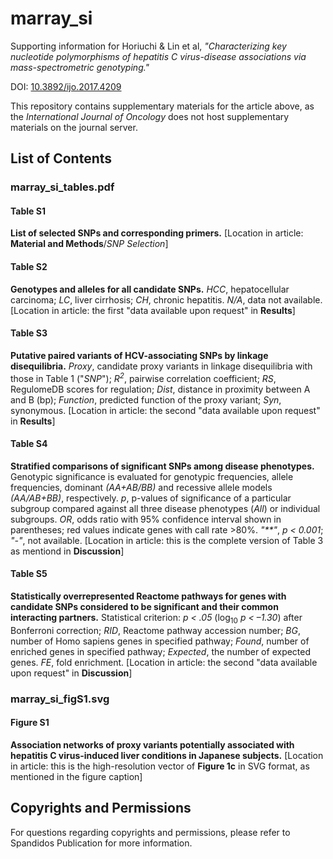 # marray_si

Supporting information for Horiuchi & Lin et al, _"Characterizing key nucleotide polymorphisms of hepatitis C virus-disease associations via mass-spectrometric genotyping."_

DOI: [10.3892/ijo.2017.4209](https://doi.org/10.3892/ijo.2017.4209)

This repository contains supplementary materials for the article above, as the _International Journal of Oncology_ does not host supplementary materials on the journal server. 

## List of Contents

### marray_si_tables.pdf
#### Table S1
**List of selected SNPs and corresponding primers.**
[Location in article: **Material and Methods**/_SNP Selection_]

#### Table S2
**Genotypes and alleles for all candidate SNPs.**
_HCC_, hepatocellular carcinoma; _LC_, liver cirrhosis; _CH_, chronic hepatitis. _N/A_, data not available.
[Location in article: the first "data available upon request" in **Results**]

#### Table S3
**Putative paired variants of HCV-associating SNPs by linkage disequilibria.**
_Proxy_, candidate proxy variants in linkage disequilibria with those in Table 1 ("_SNP_"); _R<sup>2</sup>_, pairwise correlation coefficient; _RS_, RegulomeDB scores for regulation; _Dist_, distance in proximity between A and B (bp); _Function_, predicted function of the proxy variant; _Syn_, synonymous.
[Location in article: the second "data available upon request" in **Results**]

#### Table S4
**Stratified comparisons of significant SNPs among disease phenotypes.**
Genotypic significance is evaluated for genotypic frequencies, allele frequencies, dominant _(AA+AB/BB)_ and recessive allele models _(AA/AB+BB)_, respectively. _p_, p-values of significance of a particular subgroup compared against all three disease phenotypes (_All_) or individual subgroups. _OR_, odds ratio with 95% confidence interval shown in parentheses; red values indicate genes with call rate >80%. _"**"_, _p < 0.001_; _"-"_, not available.
[Location in article: this is the complete version of Table 3 as mentiond in **Discussion**]

#### Table S5
**Statistically overrepresented Reactome pathways for genes with candidate SNPs considered to be significant and their common interacting partners.**
Statistical criterion: _p < .05_ (log<sub>10</sub> _p < –1.30_) after Bonferroni correction; _RID_, Reactome pathway accession number; _BG_, number of Homo sapiens genes in specified pathway; _Found_, number of enriched genes in specified pathway; _Expected_, the number of expected genes. _FE_, fold enrichment.
[Location in article: the second "data available upon request" in **Discussion**]

### marray_si_figS1.svg
#### Figure S1
**Association networks of proxy variants potentially associated with hepatitis C virus-induced liver conditions in Japanese subjects.**
[Location in article: this is the high-resolution vector of **Figure 1c** in SVG format, as mentioned in the figure caption]

## Copyrights and Permissions
For questions regarding copyrights and permissions, please refer to Spandidos Publication for more information.
